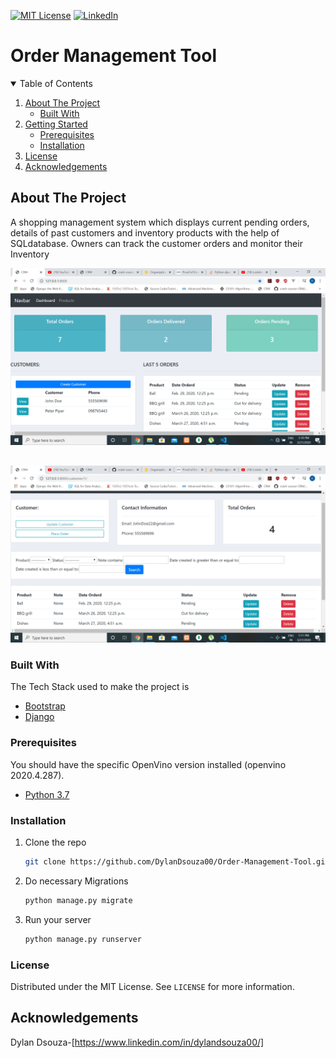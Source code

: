 [![MIT License][license-shield]][license-url]
[![LinkedIn][linkedin-shield]][linkedin-url]


# Order Management Tool

<!-- TABLE OF CONTENTS -->
<details open="open">
  <summary>Table of Contents</summary>
  <ol>
    <li>
      <a href="#about-the-project">About The Project</a>
      <ul>
        <li><a href="#built-with">Built With</a></li>
      </ul>
    </li>
    <li>
      <a href="#getting-started">Getting Started</a>
      <ul>
        <li><a href="#prerequisites">Prerequisites</a></li>
        <li><a href="#installation">Installation</a></li>
      </ul>
    </li>
    <li><a href="#license">License</a></li>
    <li><a href="#acknowledgements">Acknowledgements</a></li>
  </ol>
</details>

<!-- ABOUT THE PROJECT -->
## About The Project
A shopping management system which displays current pending orders, details of past customers and inventory products with the help of SQLdatabase. Owners can track the customer orders and monitor their Inventory 

[![Product Name Screen Shot][product-screenshot]](https://example.com)
##
[![Product Name Screen Shot][product-screenshot2]](https://example.com)

### Built With

The Tech Stack used to make the project is
* [Bootstrap](https://getbootstrap.com)
* [Django](https://www.djangoproject.com/)


### Prerequisites

You should have the specific OpenVino version installed (openvino 2020.4.287).

* [Python 3.7](https://www.python.org/downloads/release/python-370/)

### Installation

1. Clone the repo
   ```sh
   git clone https://github.com/DylanDsouza00/Order-Management-Tool.git
   ```
2. Do necessary Migrations 
   ```sh
   python manage.py migrate
   ```
3. Run your server
   ```sh
   python manage.py runserver
   ```
   
  <!-- LICENSE -->
### License

Distributed under the MIT License. See `LICENSE` for more information.

## Acknowledgements

Dylan Dsouza-[https://www.linkedin.com/in/dylandsouza00/]

<!-- MARKDOWN LINKS & IMAGES -->
[product-screenshot]: Screenshots/screen1.png
[product-screenshot2]: Screenshots/screen2.png
[license-url]: LICENSE
[license-shield]: https://img.shields.io/github/license/othneildrew/Best-README-Template.svg?style=for-the-badge
[linkedin-shield]: https://img.shields.io/badge/-LinkedIn-black.svg?style=for-the-badge&logo=linkedin&colorB=555
[linkedin-url]: https://www.linkedin.com/in/dylandsouza00/
